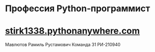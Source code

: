 # Профессия Python-программист
# [stirk1338.pythonanywhere.com](https://stirk1338.pythonanywhere.com/)
Мавлютов Рамиль Рустамович
Команда 31
РИ-210940
